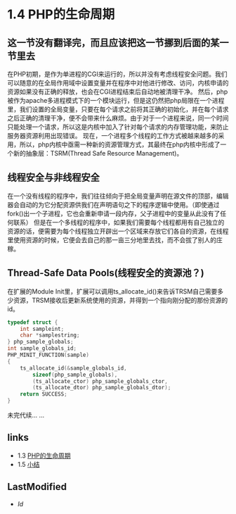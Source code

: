 # 1.4 PHP的生命周期 

## 这一节没有翻译完，而且应该把这一节挪到后面的某一节里去
在PHP初期，是作为单进程的CGI来运行的，所以并没有考虑线程安全问题。我们可以随意的在全局作用域中设置变量并在程序中对他进行修改、访问，内核申请的资源如果没有正确的释放，也会在CGI进程结束后自动地被清理干净。
然后，php被作为apache多进程模式下的一个模块运行，但是这仍然把php局限在一个进程里，我们设置的全局变量，只要在每个请求之前将其正确的初始化，并在每个请求之后正确的清理干净，便不会带来什么麻烦。由于对于一个进程来说，同一个时间只能处理一个请求，所以这是内核中加入了针对每个请求的内存管理功能，来防止服务器资源利用出现错误。
现在，一个进程多个线程的工作方式被越来越多的采用，所以，php内核中亟需一种新的资源管理方式，其最终在php内核中形成了一个新的抽象层：TSRM(Thread Safe Resource Management)。
## 线程安全与非线程安全
在一个没有线程的程序中，我们往往倾向于把全局变量声明在源文件的顶部，编辑器会自动的为它分配资源供我们在声明语句之下的程序逻辑中使用。<span class="ps">（即使通过fork()出一个子进程，它也会重新申请一段内存，父子进程中的变量从此没有了任何联系）</span>
但是在一个多线程的程序中，如果我们需要每个线程都用有自己独立的资源的话，便需要为每个线程独立开辟出一个区域来存放它们各自的资源，在线程里使用资源的时候，它便会去自己的那一亩三分地里去找，而不会拔了别人的庄稼。
## Thread-Safe Data Pools(线程安全的资源池？)
在扩展的Module Init里，扩展可以调用ts_allocate_id()来告诉TRSM自己需要多少资源，TRSM接收后更新系统使用的资源，并得到一个指向刚分配的那份资源的id。
````c
typedef struct {
	int sampleint;
	char *samplestring;
} php_sample_globals;
int sample_globals_id;
PHP_MINIT_FUNCTION(sample)
{
    ts_allocate_id(&sample_globals_id,
        sizeof(php_sample_globals),
        (ts_allocate_ctor) php_sample_globals_ctor,
        (ts_allocate_dtor) php_sample_globals_dtor);
    return SUCCESS;
}

````
未完代续... ...


## links
   * 1.3 [PHP的生命周期](<1.3.md>)
   * 1.5 [小结](<1.5.md>)

## LastModified 
   * $Id$
